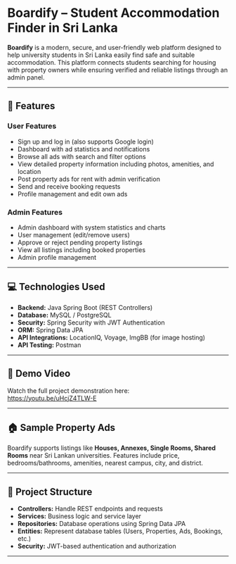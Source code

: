 # Boardify – Student Accommodation Finder in Sri Lanka

**Boardify** is a modern, secure, and user-friendly web platform designed to help university students in Sri Lanka easily find safe and suitable accommodation. This platform connects students searching for housing with property owners while ensuring verified and reliable listings through an admin panel.

---

## 🚀 Features

### User Features
- Sign up and log in (also supports Google login)  
- Dashboard with ad statistics and notifications  
- Browse all ads with search and filter options  
- View detailed property information including photos, amenities, and location  
- Post property ads for rent with admin verification  
- Send and receive booking requests  
- Profile management and edit own ads  

### Admin Features
- Admin dashboard with system statistics and charts  
- User management (edit/remove users)  
- Approve or reject pending property listings  
- View all listings including booked properties  
- Admin profile management  

---

## 💻 Technologies Used
- **Backend:** Java Spring Boot (REST Controllers)  
- **Database:** MySQL / PostgreSQL  
- **Security:** Spring Security with JWT Authentication  
- **ORM:** Spring Data JPA  
- **API Integrations:** LocationIQ, Voyage, ImgBB (for image hosting)  
- **API Testing:** Postman  

---

## 🎥 Demo Video
Watch the full project demonstration here:  
https://youtu.be/uHcjZ4TLW-E

---

## 🏠 Sample Property Ads
Boardify supports listings like **Houses, Annexes, Single Rooms, Shared Rooms** near Sri Lankan universities. Features include price, bedrooms/bathrooms, amenities, nearest campus, city, and district.  

---

## 📂 Project Structure
- **Controllers:** Handle REST endpoints and requests  
- **Services:** Business logic and service layer  
- **Repositories:** Database operations using Spring Data JPA  
- **Entities:** Represent database tables (Users, Properties, Ads, Bookings, etc.)  
- **Security:** JWT-based authentication and authorization  

---
